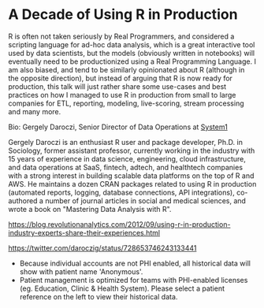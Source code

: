 # A Decade of Using R in Production

R is often not taken seriously by Real Programmers, and considered a scripting language for ad-hoc data analysis, which is a great interactive tool used by data scientists, but the models (obviously written in notebooks) will eventually need to be productionized using a Real Programming Language. I am also biased, and tend to be similarly opinionated about R (although in the opposite direction), but instead of arguing that R is now ready for production, this talk will just rather share some use-cases and best practices on how I managed to use R in production from small to large companies for ETL, reporting, modeling, live-scoring, stream processing and many more.

Bio: Gergely Daroczi, Senior Director of Data Operations at [System1](https://system1.com)

Gergely Daroczi is an enthusiast R user and package developer, Ph.D. in Sociology, former assistant professor, currently working in the industry with 15 years of experience in data science, engineering, cloud infrastructure, and data operations at SaaS, fintech, adtech, and healthtech companies with a strong interest in building scalable data platforms on the top of R and AWS. He maintains a dozen CRAN packages related to using R in production (automated reports, logging, database connections, API integrations), co-authored a number of journal articles in social and medical sciences, and wrote a book on "Mastering Data Analysis with R".



https://blog.revolutionanalytics.com/2012/09/using-r-in-production-industry-experts-share-their-experiences.html

https://twitter.com/daroczig/status/728653746243133441


- Because individual accounts are not PHI enabled, all historical data will show with patient name 'Anonymous'.
- Patient management is optimized for teams with PHI-enabled licenses (eg. Education, Clinic & Health System). Please select a patient reference on the left to view their historical data.
